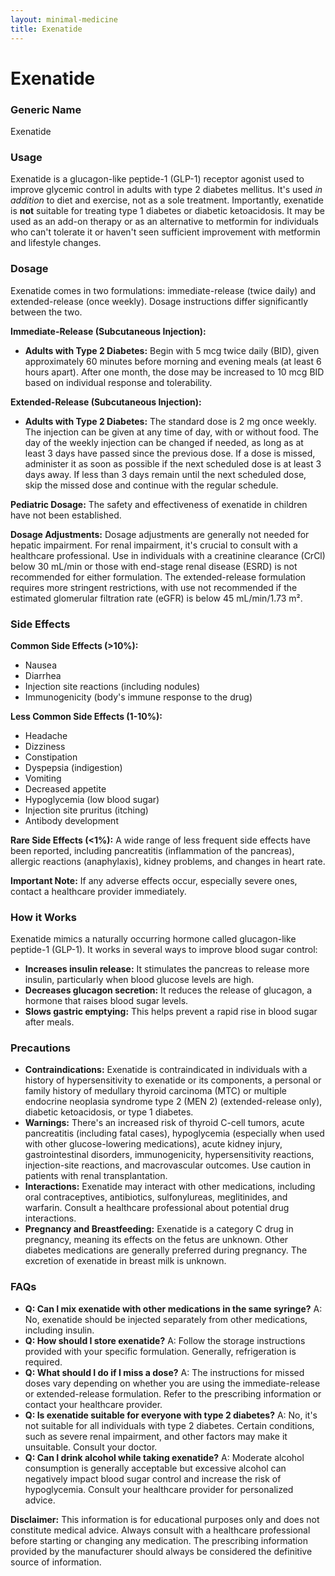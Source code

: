 ```yaml
---
layout: minimal-medicine
title: Exenatide
---
```


# Exenatide
### Generic Name
Exenatide

### Usage
Exenatide is a glucagon-like peptide-1 (GLP-1) receptor agonist used to improve glycemic control in adults with type 2 diabetes mellitus.  It's used *in addition* to diet and exercise, not as a sole treatment. Importantly, exenatide is **not** suitable for treating type 1 diabetes or diabetic ketoacidosis.  It may be used as an add-on therapy or as an alternative to metformin for individuals who can't tolerate it or haven't seen sufficient improvement with metformin and lifestyle changes.

### Dosage

Exenatide comes in two formulations: immediate-release (twice daily) and extended-release (once weekly).  Dosage instructions differ significantly between the two.

**Immediate-Release (Subcutaneous Injection):**

* **Adults with Type 2 Diabetes:** Begin with 5 mcg twice daily (BID), given approximately 60 minutes before morning and evening meals (at least 6 hours apart).  After one month, the dose may be increased to 10 mcg BID based on individual response and tolerability.

**Extended-Release (Subcutaneous Injection):**

* **Adults with Type 2 Diabetes:**  The standard dose is 2 mg once weekly.  The injection can be given at any time of day, with or without food. The day of the weekly injection can be changed if needed, as long as at least 3 days have passed since the previous dose. If a dose is missed, administer it as soon as possible if the next scheduled dose is at least 3 days away. If less than 3 days remain until the next scheduled dose, skip the missed dose and continue with the regular schedule.


**Pediatric Dosage:** The safety and effectiveness of exenatide in children have not been established.

**Dosage Adjustments:**  Dosage adjustments are generally not needed for hepatic impairment. For renal impairment, it's crucial to consult with a healthcare professional.  Use in individuals with a creatinine clearance (CrCl) below 30 mL/min or those with end-stage renal disease (ESRD) is not recommended for either formulation.  The extended-release formulation requires more stringent restrictions, with use not recommended if the estimated glomerular filtration rate (eGFR) is below 45 mL/min/1.73 m².

### Side Effects

**Common Side Effects (>10%):**

* Nausea
* Diarrhea
* Injection site reactions (including nodules)
* Immunogenicity (body's immune response to the drug)

**Less Common Side Effects (1-10%):**

* Headache
* Dizziness
* Constipation
* Dyspepsia (indigestion)
* Vomiting
* Decreased appetite
* Hypoglycemia (low blood sugar)
* Injection site pruritus (itching)
* Antibody development

**Rare Side Effects (<1%):**  A wide range of less frequent side effects have been reported, including pancreatitis (inflammation of the pancreas), allergic reactions (anaphylaxis), kidney problems, and changes in heart rate.


**Important Note:**  If any adverse effects occur, especially severe ones, contact a healthcare provider immediately.

### How it Works

Exenatide mimics a naturally occurring hormone called glucagon-like peptide-1 (GLP-1).  It works in several ways to improve blood sugar control:

* **Increases insulin release:**  It stimulates the pancreas to release more insulin, particularly when blood glucose levels are high.
* **Decreases glucagon secretion:** It reduces the release of glucagon, a hormone that raises blood sugar levels.
* **Slows gastric emptying:** This helps prevent a rapid rise in blood sugar after meals.


### Precautions

* **Contraindications:** Exenatide is contraindicated in individuals with a history of hypersensitivity to exenatide or its components, a personal or family history of medullary thyroid carcinoma (MTC) or multiple endocrine neoplasia syndrome type 2 (MEN 2) (extended-release only), diabetic ketoacidosis, or type 1 diabetes.
* **Warnings:** There's an increased risk of thyroid C-cell tumors, acute pancreatitis (including fatal cases), hypoglycemia (especially when used with other glucose-lowering medications), acute kidney injury, gastrointestinal disorders, immunogenicity, hypersensitivity reactions, injection-site reactions, and macrovascular outcomes.  Use caution in patients with renal transplantation.
* **Interactions:** Exenatide may interact with other medications, including oral contraceptives, antibiotics, sulfonylureas, meglitinides, and warfarin. Consult a healthcare professional about potential drug interactions.
* **Pregnancy and Breastfeeding:** Exenatide is a category C drug in pregnancy, meaning its effects on the fetus are unknown.  Other diabetes medications are generally preferred during pregnancy. The excretion of exenatide in breast milk is unknown.

### FAQs

* **Q: Can I mix exenatide with other medications in the same syringe?** A: No, exenatide should be injected separately from other medications, including insulin.
* **Q: How should I store exenatide?** A: Follow the storage instructions provided with your specific formulation.  Generally, refrigeration is required.
* **Q: What should I do if I miss a dose?** A: The instructions for missed doses vary depending on whether you are using the immediate-release or extended-release formulation. Refer to the prescribing information or contact your healthcare provider.
* **Q: Is exenatide suitable for everyone with type 2 diabetes?** A: No, it's not suitable for all individuals with type 2 diabetes.  Certain conditions, such as severe renal impairment, and other factors may make it unsuitable. Consult your doctor.
* **Q: Can I drink alcohol while taking exenatide?** A:  Moderate alcohol consumption is generally acceptable but excessive alcohol can negatively impact blood sugar control and increase the risk of hypoglycemia. Consult your healthcare provider for personalized advice.



**Disclaimer:** This information is for educational purposes only and does not constitute medical advice. Always consult with a healthcare professional before starting or changing any medication.  The prescribing information provided by the manufacturer should always be considered the definitive source of information.
